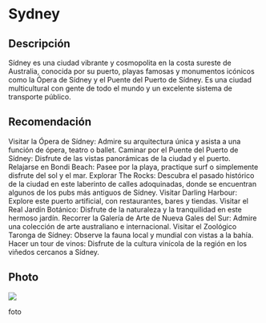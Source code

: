 # Sydney

## Descripción
Sídney es una ciudad vibrante y cosmopolita en la costa sureste de Australia, conocida por su puerto, playas famosas y monumentos icónicos como la Ópera de Sídney y el Puente del Puerto de Sídney. Es una ciudad multicultural con gente de todo el mundo y un excelente sistema de transporte público. 

## Recomendación
Visitar la Ópera de Sídney: Admire su arquitectura única y asista a una función de ópera, teatro o ballet. 
Caminar por el Puente del Puerto de Sídney: Disfrute de las vistas panorámicas de la ciudad y el puerto. 
Relajarse en Bondi Beach: Pasee por la playa, practique surf o simplemente disfrute del sol y el mar. 
Explorar The Rocks: Descubra el pasado histórico de la ciudad en este laberinto de calles adoquinadas, donde se encuentran algunos de los pubs más antiguos de Sídney. 
Visitar Darling Harbour: Explore este puerto artificial, con restaurantes, bares y tiendas. 
Visitar el Real Jardín Botánico: Disfrute de la naturaleza y la tranquilidad en este hermoso jardín. 
Recorrer la Galería de Arte de Nueva Gales del Sur: Admire una colección de arte australiano e internacional. 
Visitar el Zoológico Taronga de Sídney: Observe la fauna local y mundial con vistas a la bahía. 
Hacer un tour de vinos: Disfrute de la cultura vinícola de la región en los viñedos cercanos a Sídney. 

## Photo
![](https://encrypted-tbn0.gstatic.com/images?q=tbn:ANd9GcRpZ3RCS0KT1xgzoLJ9F2KB4K0hmjYfR_jMyw&s)

foto 